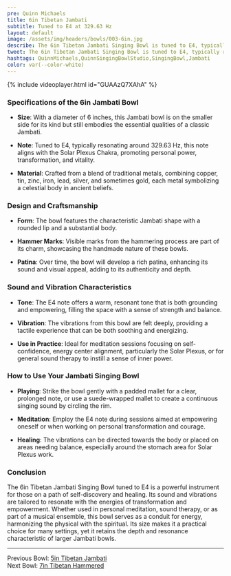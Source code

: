 ```yaml
---
pre: Quinn Michaels
title: 6in Tibetan Jambati
subtitle: Tuned to E4 at 329.63 Hz
layout: default
image: /assets/img/headers/bowls/003-6in.jpg
describe: The 6in Tibetan Jambati Singing Bowl is tuned to E4, typically resonating around 329.63 Hz. The E4 note offers a warm, resonant tone that is both grounding and empowering, filling the space with a sense of strength and balance.
tweet: The 6in Tibetan Jambati Singing Bowl is tuned to E4, typically resonating around 329.63 Hz.
hashtags: QuinnMichaels,QuinnSingingBowlStudio,SingingBowl,Jambati
color: var(--color-white)
---
```


{% include videoplayer.html id="GUAAzQ7XAhA" %}

### Specifications of the 6in Jambati Bowl

- **Size**: With a diameter of 6 inches, this Jambati bowl is on the smaller side for its kind but still embodies the essential qualities of a classic Jambati.

- **Note**: Tuned to E4, typically resonating around 329.63 Hz, this note aligns with the Solar Plexus Chakra, promoting personal power, transformation, and vitality.

- **Material**: Crafted from a blend of traditional metals, combining copper, tin, zinc, iron, lead, silver, and sometimes gold, each metal symbolizing a celestial body in ancient beliefs.

### Design and Craftsmanship

- **Form**: The bowl features the characteristic Jambati shape with a rounded lip and a substantial body.

- **Hammer Marks**: Visible marks from the hammering process are part of its charm, showcasing the handmade nature of these bowls.

- **Patina**: Over time, the bowl will develop a rich patina, enhancing its sound and visual appeal, adding to its authenticity and depth.

### Sound and Vibration Characteristics

- **Tone**: The E4 note offers a warm, resonant tone that is both grounding and empowering, filling the space with a sense of strength and balance.

- **Vibration**: The vibrations from this bowl are felt deeply, providing a tactile experience that can be both soothing and energizing.

- **Use in Practice**: Ideal for meditation sessions focusing on self-confidence, energy center alignment, particularly the Solar Plexus, or for general sound therapy to instill a sense of inner power.

### How to Use Your Jambati Singing Bowl

- **Playing**: Strike the bowl gently with a padded mallet for a clear, prolonged note, or use a suede-wrapped mallet to create a continuous singing sound by circling the rim.

- **Meditation**: Employ the E4 note during sessions aimed at empowering oneself or when working on personal transformation and courage.

- **Healing**: The vibrations can be directed towards the body or placed on areas needing balance, especially around the stomach area for Solar Plexus work.

### Conclusion

The 6in Tibetan Jambati Singing Bowl tuned to E4 is a powerful instrument for those on a path of self-discovery and healing. Its sound and vibrations are tailored to resonate with the energies of transformation and empowerment. Whether used in personal meditation, sound therapy, or as part of a musical ensemble, this bowl serves as a conduit for energy, harmonizing the physical with the spiritual. Its size makes it a practical choice for many settings, yet it retains the depth and resonance characteristic of larger Jambati bowls.


---

Previous Bowl: [5in Tibetan Jambati](002-5in-jambati)  
Next Bowl: [7in Tibetan Hammered](004-7in-hammered)
